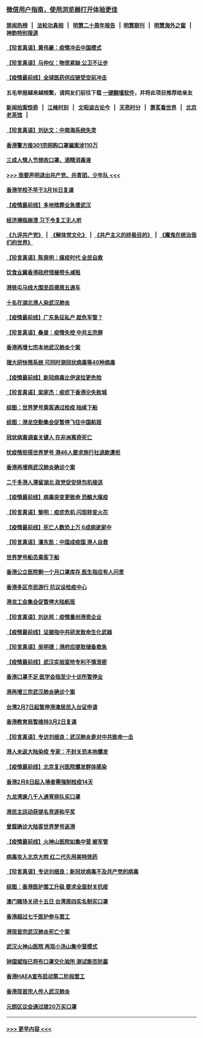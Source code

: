 ### [微信用户指南，使用浏览器打开体验更佳](https://github.com/gfw-breaker/banned-news1/blob/master/indexes/wechat-guide.md?t=0)
#### [禁闻热榜](热点新闻.md?t=0)  &nbsp;&nbsp;|&nbsp;&nbsp; [法轮功真相](https://github.com/gfw-breaker/truth/blob/master/README.md?t=0) &nbsp;&nbsp;|&nbsp;&nbsp; [明慧二十周年报告](https://github.com/gfw-breaker/mh-reports/blob/master/README.md?t=0) &nbsp;&nbsp;|&nbsp;&nbsp;[明慧期刊](https://github.com/gfw-breaker/mh-qikan) &nbsp;&nbsp;|&nbsp;&nbsp; [明慧海外之窗](https://github.com/gfw-breaker/mh-news/blob/master/README.md?t=0) &nbsp;&nbsp;|&nbsp;&nbsp; [神韵特别报道](https://github.com/gfw-breaker/mh-news/blob/master/shenyun.md?t=0)
#### [【珍言真语】黄伟豪：疫情冲击中国模式](../pages/nsc415/n11873482.md?t=02170744) 
#### [【珍言真语】马仲仪：物资紧缺 公卫不让步](../pages/nsc415/n11872315.md?t=02170744) 
#### [【疫情最前线】全球医药供应链受空前冲击](../pages/nsc415/n11869614.md?t=02170744) 
#### 五毛举报越来越频繁，请网友们前往下载 [一键翻墙软件](https://github.com/gfw-breaker/ssr-accounts)，并将此项目推荐给亲友
#### [新闻拍案惊奇](https://github.com/gfw-breaker/banned-news1/blob/master/pages/link4.md) &nbsp;&nbsp;|&nbsp;&nbsp; [江峰时刻](https://github.com/gfw-breaker/banned-news1/blob/master/pages/link4.md) &nbsp;&nbsp;|&nbsp;&nbsp; [文昭谈古论今](https://github.com/gfw-breaker/banned-news1/blob/master/pages/link4.md) &nbsp;&nbsp;|&nbsp;&nbsp; [天亮时分](https://github.com/gfw-breaker/banned-news1/blob/master/pages/link4.md) &nbsp;&nbsp;|&nbsp;&nbsp; [萧茗看世界](https://github.com/gfw-breaker/banned-news1/blob/master/pages/link4.md) &nbsp;&nbsp;|&nbsp;&nbsp; [北京老茶馆](https://github.com/gfw-breaker/banned-news1/blob/master/pages/link4.md) &nbsp;&nbsp;|&nbsp;&nbsp; 
#### [【珍言真语】刘达文：中南海系统失灵](../pages/nsc415/n11869465.md?t=02170744) 
#### [香港警方接301宗网购口罩骗案涉110万](../pages/nsc415/n11867572.md?t=02170744) 
#### [三成人情人节想收口罩、酒精消毒液](../pages/nsc415/n11867523.md?t=02170744) 
#### [>>> 我要声明退出共产党、共青团、少年队 <<<](https://github.com/begood0513/goodnews/blob/master/quit/letter.md) 
#### [香港学校不早于3月16日复课](../pages/nsc415/n11867498.md?t=02170744) 
#### [【疫情最前线】多地殡葬业急援武汉](../pages/nsc415/n11866914.md?t=02170744) 
#### [经济濒临崩溃 习下令复工无人听](../pages/nsc415/n11867269.md?t=02170744) 
#### [《九评共产党》](https://github.com/begood0513/9ping.md/blob/master/README.md) &nbsp;|&nbsp; [《解体党文化》](../../../../jtdwh.md/blob/master/README.md)  &nbsp;|&nbsp; [《共产主义的终极目的》](../../../../gczydzjmd.md/blob/master/README.md) &nbsp;|&nbsp; [《魔鬼在统治我们的世界》](../../../../mgztzwmdsj.md/blob/master/README.md) 
#### [【珍言真语】陈竟明：瘟疫时代 全民自救](../pages/nsc415/n11866765.md?t=02170744) 
#### [饮食业冀香港政府领展带头减租](../pages/nsc415/n11864876.md?t=02170744) 
#### [港铁屯马线大围至启德周五通车](../pages/nsc415/n11864842.md?t=02170744) 
#### [十名在湖北港人染武汉肺炎](../pages/nsc415/n11864807.md?t=02170744) 
#### [【疫情最前线】广东急征私产 趁危军管？](../pages/nsc415/n11864205.md?t=02170744) 
#### [【珍言真语】桑普：疫情失控 中共五宗罪](../pages/nsc415/n11864157.md?t=02170744) 
#### [香港再增七宗本地武汉肺炎个案](../pages/nsc415/n11862405.md?t=02170744) 
#### [理大研快筛系统 可同时测冠状病毒等40种病毒](../pages/nsc415/n11862376.md?t=02170744) 
#### [【疫情最前线】新冠病毒比伊波拉更危险](../pages/nsc415/n11862199.md?t=02170744) 
#### [【珍言真语】梁家杰：疫症下香港沦失败城](../pages/nsc415/n11861588.md?t=02170744) 
#### [组图：世界梦号乘客通过检疫 陆续下船](../pages/nsc415/n11858302.md?t=02170744) 
#### [组图：港龙空勤集会促暂停飞往中国航班](../pages/nsc415/n11858190.md?t=02170744) 
#### [冠状病毒调查关键人 在非洲离奇死亡](../pages/nsc415/n11859798.md?t=02170744) 
#### [忧疫情拒搭世界梦号 港46人要求旅行社退款遭拒](../pages/nsc415/n11859849.md?t=02170744) 
#### [香港再增两武汉肺炎确诊个案](../pages/nsc415/n11859833.md?t=02170744) 
#### [二千多港人滞留湖北 政党促安排包机接送](../pages/nsc415/n11859831.md?t=02170744) 
#### [【疫情最前线】病毒突变更致命 恐酿大瘟疫](../pages/nsc415/n11859604.md?t=02170744) 
#### [【珍言真语】黎明：疫症危机 闪现转变火花](../pages/nsc415/n11859199.md?t=02170744) 
#### [【疫情最前线】死亡人数恐上万 6成病逝家中](../pages/nsc415/n11856687.md?t=02170744) 
#### [【珍言真语】潘东凯：中国成疫国 港人自救](../pages/nsc415/n11856962.md?t=02170744) 
#### [世界梦号船员乘客下船](../pages/nsc415/n11856883.md?t=02170744) 
#### [香港公立医院剩一个月口罩库存 医生指应有人问责](../pages/nsc415/n11856875.md?t=02170744) 
#### [香港多区市民游行 抗议设检疫中心](../pages/nsc415/n11856866.md?t=02170744) 
#### [港龙工会集会促暂停大陆航班](../pages/nsc415/n11856840.md?t=02170744) 
#### [【珍言真语】刘达邦：疫情重创港资企业](../pages/nsc415/n11854274.md?t=02170744) 
#### [【疫情最前线】证据指中共研发致命生化武器](../pages/nsc415/n11853087.md?t=02170744) 
#### [【珍言真语】吴明德：港府应提取储备救急](../pages/nsc415/n11852734.md?t=02170744) 
#### [【疫情最前线】武汉实验室抢专利不慎泄密](../pages/nsc415/n11850310.md?t=02170744) 
#### [香港口罩不足 医学会指至少十诊所暂停业](../pages/nsc415/n11850301.md?t=02170744) 
#### [港再增三宗武汉肺炎确诊个案](../pages/nsc415/n11850328.md?t=02170744) 
#### [台湾2月7日起暂停港澳居民入台证申请](../pages/nsc415/n11850304.md?t=02170744) 
#### [香港教育局暂维持3月2日复课](../pages/nsc415/n11850260.md?t=02170744) 
#### [【珍言真语】专访刘细良：武汉肺炎是对中共致命一击](../pages/nsc415/n11849934.md?t=02170744) 
#### [港人未返大陆染疫 专家：不封关恐本地爆发](../pages/nsc415/n11848021.md?t=02170744) 
#### [【疫情最前线】北京复兴医院爆发群体感染](../pages/nsc415/n11847626.md?t=02170744) 
#### [香港2月8日起入境者需强制检疫14天](../pages/nsc415/n11847658.md?t=02170744) 
#### [九龙湾逾八千人通宵排队买口罩](../pages/nsc415/n11847647.md?t=02170744) 
#### [港民主运动获提名竞逐和平奖](../pages/nsc415/n11847633.md?t=02170744) 
#### [曾载确诊大陆客世界梦号返港](../pages/nsc415/n11847608.md?t=02170744) 
#### [【疫情最前线】火神山医院如集中营 被军管](../pages/nsc415/n11847524.md?t=02170744) 
#### [病毒攻入北京大院 红二代先用美特效药](../pages/nsc415/n11847427.md?t=02170744) 
#### [【珍言真语】专访刘细良：新冠状病毒不及共产党的病毒](../pages/nsc415/n11847164.md?t=02170744) 
#### [组图：香港医护罢工升级 要求全面封关抗疫](../pages/nsc415/n11844107.md?t=02170744) 
#### [澳门赌场关闭十五日 台湾周四实名制买口罩](../pages/nsc415/n11845083.md?t=02170744) 
#### [香港超过七千医护参与罢工](../pages/nsc415/n11845051.md?t=02170744) 
#### [港现首宗武汉肺炎死亡个案](../pages/nsc415/n11844998.md?t=02170744) 
#### [武汉火神山医院 再现小汤山集中营模式](../pages/nsc415/n11844763.md?t=02170744) 
#### [钟国斌指已将布口罩交化验所 测试能否防菌](../pages/nsc415/n11842783.md?t=02170744) 
#### [香港HAEA宣布启动第二阶段罢工](../pages/nsc415/n11842723.md?t=02170744) 
#### [香港现首宗人传人武汉肺炎](../pages/nsc415/n11842766.md?t=02170744) 
#### [元朗区议会通过拨20万买口罩](../pages/nsc415/n11842754.md?t=02170744) 

----
#### [ >>> 更早内容 <<< ](../indexes/nsc415-earlier.md)
